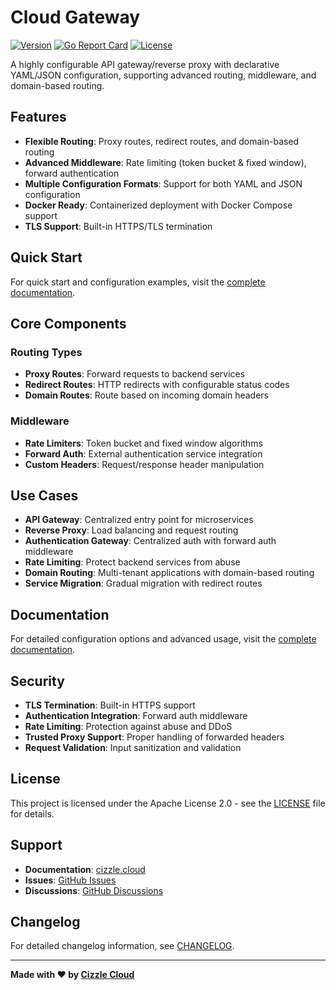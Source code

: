 # Cloud Gateway

[![Version](https://img.shields.io/badge/version-0.1.0-blue.svg)](https://github.com/yourusername/cloud-gateway/releases)
[![Go Report Card](https://goreportcard.com/badge/github.com/yourusername/cloud-gateway)](https://goreportcard.com/report/github.com/yourusername/cloud-gateway)
[![License](https://img.shields.io/badge/license-Apache%202.0-green.svg)](LICENSE)

A highly configurable API gateway/reverse proxy with declarative YAML/JSON configuration, supporting advanced routing, middleware, and domain-based routing.

## Features

- **Flexible Routing**: Proxy routes, redirect routes, and domain-based routing
- **Advanced Middleware**: Rate limiting (token bucket & fixed window), forward authentication
- **Multiple Configuration Formats**: Support for both YAML and JSON configuration
- **Docker Ready**: Containerized deployment with Docker Compose support
- **TLS Support**: Built-in HTTPS/TLS termination

## Quick Start
For quick start and configuration examples, visit the [complete documentation](https://cizzle.cloud/services/cloud-gateway).

## Core Components

### Routing Types

- **Proxy Routes**: Forward requests to backend services
- **Redirect Routes**: HTTP redirects with configurable status codes
- **Domain Routes**: Route based on incoming domain headers

### Middleware

- **Rate Limiters**: Token bucket and fixed window algorithms
- **Forward Auth**: External authentication service integration
- **Custom Headers**: Request/response header manipulation

## Use Cases

- **API Gateway**: Centralized entry point for microservices
- **Reverse Proxy**: Load balancing and request routing
- **Authentication Gateway**: Centralized auth with forward auth middleware
- **Rate Limiting**: Protect backend services from abuse
- **Domain Routing**: Multi-tenant applications with domain-based routing
- **Service Migration**: Gradual migration with redirect routes

## Documentation

For detailed configuration options and advanced usage, visit the [complete documentation](https://cizzle.cloud/services/cloud-gateway).

## Security

- **TLS Termination**: Built-in HTTPS support
- **Authentication Integration**: Forward auth middleware
- **Rate Limiting**: Protection against abuse and DDoS
- **Trusted Proxy Support**: Proper handling of forwarded headers
- **Request Validation**: Input sanitization and validation

## License

This project is licensed under the Apache License 2.0 - see the [LICENSE](LICENSE) file for details.

## Support

- **Documentation**: [cizzle.cloud](https://cizzle.cloud/services/cloud-gateway)
- **Issues**: [GitHub Issues](https://github.com/cizzle-cloud/cloud-gateway/issues)
- **Discussions**: [GitHub Discussions](https://github.com/cizzle-cloud/cloud-gateway/discussions)

## Changelog
For detailed changelog information, see [CHANGELOG](CHANGELOG.md).

---
**Made with ❤️ by [Cizzle Cloud](https://github.com/cizzle-cloud)**